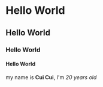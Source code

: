 # Hello World
## Hello World
### Hello World
#### Hello World

my name is **Cui Cui**, I'm *20 years old*
